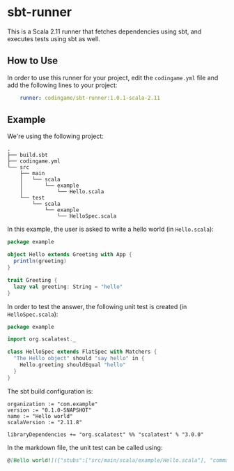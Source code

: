 # sbt-runner

This is a Scala 2.11 runner that fetches dependencies using sbt, and executes tests using sbt as well.

## How to Use

In order to use this runner for your project, edit the `codingame.yml` file and add the following lines to your project:

```yaml
    runner: codingame/sbt-runner:1.0.1-scala-2.11
```

## Example

We're using the following project:

```
.
├── build.sbt
├── codingame.yml
└── src
    ├── main
    │   └── scala
    │       └── example
    │           └── Hello.scala
    └── test
        └── scala
            └── example
                └── HelloSpec.scala
```

In this example, the user is asked to write a hello world (in `Hello.scala`):

```scala
package example

object Hello extends Greeting with App {
  println(greeting)
}

trait Greeting {
  lazy val greeting: String = "hello"
}
```

In order to test the answer, the following unit test is created (in `HelloSpec.scala`):

```scala
package example

import org.scalatest._

class HelloSpec extends FlatSpec with Matchers {
  "The Hello object" should "say hello" in {
    Hello.greeting shouldEqual "hello"
  }
}
```

The sbt build configuration is:

```
organization := "com.example"
version := "0.1.0-SNAPSHOT"
name := "Hello world"
scalaVersion := "2.11.8"

libraryDependencies += "org.scalatest" %% "scalatest" % "3.0.0"
```

In the markdown file, the unit test can be called using:

```markdown
@[Hello world!]({"stubs":["src/main/scala/example/Hello.scala"], "command":"example.HelloSpec"})
```
